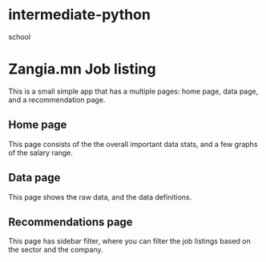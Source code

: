 # intermediate-python
school
# Zangia.mn Job listing
This is a small simple app that has a multiple pages: home page, data page, and a recommendation page.

## Home page
This page consists of the the overall important data stats, and a few graphs of the salary range.

## Data page
This page shows the raw data, and the data definitions.

## Recommendations page
This page has sidebar filter, where you can filter the job listings based on the sector and the company.

